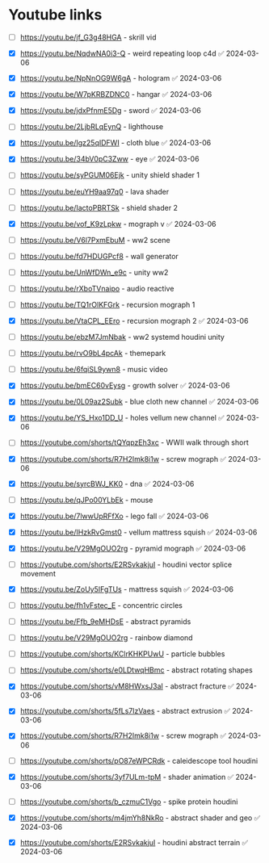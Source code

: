 

# Youtube links

- [ ] https://youtu.be/jf_G3g48HGA - skrill vid

- [x] https://youtu.be/NqdwNA0i3-Q - weird repeating loop c4d ✅ 2024-03-06

- [x] https://youtu.be/NpNnOG9W6gA - hologram ✅ 2024-03-06

- [x] https://youtu.be/W7pKRBZDNC0 - hangar ✅ 2024-03-06

- [x] https://youtu.be/jdxPfnmE5Dg - sword ✅ 2024-03-06

- [ ] https://youtu.be/2LjbRLqEynQ - lighthouse

- [x] https://youtu.be/Igz25qIDFWI - cloth blue ✅ 2024-03-06

- [x] https://youtu.be/34bV0pC3Zww - eye ✅ 2024-03-06

- [ ] https://youtu.be/syPGUM06Ejk - unity shield shader 1

- [ ] https://youtu.be/euYH9aa97q0 - lava shader

- [ ] https://youtu.be/IactoPBRTSk - shield shader 2

- [x] https://youtu.be/vof_K9zLpkw - mograph v ✅ 2024-03-06

- [ ] https://youtu.be/V6l7PxmEbuM - ww2 scene

- [ ] https://youtu.be/fd7HDUGPcf8 - wall generator

- [ ] https://youtu.be/UnWfDWn_e9c - unity ww2

- [ ] https://youtu.be/rXboTVnaipo - audio reactive

- [ ] https://youtu.be/TQ1rOlKFGrk - recursion mograph 1

- [x] https://youtu.be/VtaCPL_EEro - recursion mograph 2 ✅ 2024-03-06

- [ ] https://youtu.be/ebzM7JmNbak - ww2 systemd houdini unity

- [ ] https://youtu.be/rvO9bL4pcAk - themepark

- [ ] https://youtu.be/6fqiSL9ywn8 - music video

- [x] https://youtu.be/bmEC60vEysg - growth solver ✅ 2024-03-06

- [x] https://youtu.be/0L09az2Subk - blue cloth new channel ✅ 2024-03-06

- [x] https://youtu.be/YS_Hxo1DD_U - holes vellum new channel ✅ 2024-03-06

- [ ] https://youtube.com/shorts/tQYqpzEh3xc - WWII walk through short

- [x] https://youtube.com/shorts/R7H2Imk8i1w - screw mograph ✅ 2024-03-06

- [x] https://youtu.be/syrcBWJ_KK0 - dna ✅ 2024-03-06

- [ ] https://youtu.be/qJPo00YLbEk - mouse

- [x] https://youtu.be/7lwwUpRFfXo - lego fall ✅ 2024-03-06

- [x] https://youtu.be/IHzkRvGmst0 - vellum mattress squish ✅ 2024-03-06

- [x] https://youtu.be/V29MgOUO2rg - pyramid mograph ✅ 2024-03-06

- [ ] https://youtube.com/shorts/E2RSvkakjuI - houdini vector splice movement

- [x] https://youtu.be/ZoUy5IFgTUs - mattress squish ✅ 2024-03-06

 - [ ] https://youtu.be/fh1vFstec_E - concentric circles

- [ ] https://youtu.be/Ffb_9eMHDsE - abstract pyramids

- [ ] https://youtu.be/V29MgOUO2rg - rainbow diamond

- [ ] https://youtube.com/shorts/KClrKHKPUwU - particle bubbles

- [ ] https://youtube.com/shorts/e0LDtwqHBmc - abstract rotating shapes

- [x] https://youtube.com/shorts/vM8HWxsJ3aI - abstract fracture ✅ 2024-03-06

- [x] https://youtube.com/shorts/5fLs7lzVaes - abstract extrusion ✅ 2024-03-06

- [x] https://youtube.com/shorts/R7H2Imk8i1w - screw mograph ✅ 2024-03-06

- [ ] https://youtube.com/shorts/pO87eWPCRdk - caleidescope tool houdini

- [x] https://youtube.com/shorts/3yf7ULm-tpM - shader animation ✅ 2024-03-06

- [ ] https://youtube.com/shorts/b_czmuC1Vgo - spike protein houdini

- [x] https://youtube.com/shorts/m4jmYh8NkRo - abstract shader and geo ✅ 2024-03-06

- [x] https://youtube.com/shorts/E2RSvkakjuI - houdini abstract terrain ✅ 2024-03-06

